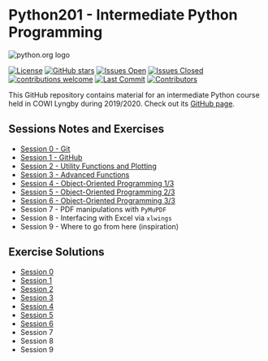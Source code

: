 # Python201 - Intermediate Python Programming

![python.org logo](https://www.python.org/static/community_logos/python-logo-master-v3-TM.png)

[![License](https://img.shields.io/github/license/Python-Crash-Course/Python201)](https://github.com/Python-Crash-Course/Python201/blob/master/LICENSE)
[![GitHub stars](https://img.shields.io/github/stars/Python-Crash-Course/Python201)](https://github.com/Python-Crash-Course/Python201/stargazers)
[![Issues Open](https://img.shields.io/github/issues-raw/Python-Crash-Course/Python201)](https://github.com/Python-Crash-Course/Python201/issues)
[![Issues Closed](https://img.shields.io/github/issues-closed-raw/Python-Crash-Course/Python201)](https://github.com/Python-Crash-Course/Python201/issues)
[![contributions welcome](https://img.shields.io/badge/contributions-welcome-brightgreen.svg?style=flat)](https://github.com/dwyl/esta/issues)
[![Last Commit](https://img.shields.io/github/last-commit/Python-Crash-Course/Python201)](https://github.com/Python-Crash-Course/Python201/commits/master)
[![Contributors](https://img.shields.io/github/contributors/Python-Crash-Course/Python201)](https://github.com/Python-Crash-Course/Python201/graphs/contributors)

This GitHub repository contains material for an intermediate Python course held in COWI Lyngby during 2019/2020. Check out its [GitHub page](https://python-crash-course.github.io/Python201/).

## Sessions Notes and Exercises

* [Session 0 - Git](https://python-crash-course.github.io/Python201/Session%200%20-%20Git/session0_git.html#git)
* [Session 1 - GitHub](https://python-crash-course.github.io/Python201/Session%201%20-%20GitHub/session1_github.html#git-recap)
* [Session 2 - Utility Functions and Plotting](https://nbviewer.jupyter.org/github/Python-Crash-Course/Python201/blob/master/Session%202%20-%20Utility%20functions/Session%202%20-%20Utility%20functions.ipynb)
* [Session 3 - Advanced Functions](https://nbviewer.jupyter.org/github/Python-Crash-Course/Python201/blob/master/Session%203%20-%20Advanced%20Functions/Session%203%20-%20Advanced%20Functions.ipynb)
* [Session 4 - Object-Oriented Programming 1/3](https://nbviewer.jupyter.org/github/Python-Crash-Course/Python201/blob/master/Session%204%20-%20Object-Oriented%20Programming%20I/Session%204%20-%20Object-Oriented%20Programming%20I.ipynb)
* [Session 5 - Object-Oriented Programming 2/3](https://nbviewer.jupyter.org/github/Python-Crash-Course/Python201/blob/master/Session%205%20-%20Object-Oriented%20Programming%20II/Session%205%20-%20Object-Oriented%20Programming%20II.ipynb)
* [Session 6 - Object-Oriented Programming 3/3](https://nbviewer.jupyter.org/github/Python-Crash-Course/Python201/blob/master/Session%206%20-%20Object-Oriented%20Programming%20III/Session%206%20-%20Object-Oriented%20Programming%20III.ipynb)
* Session 7 - PDF manipulations with `PyMuPDF`
* Session 8 - Interfacing with Excel via `xlwings`
* Session 9 - Where to go from here (inspiration)

## Exercise Solutions

* [Session 0](https://python-crash-course.github.io/Python201/Session%200%20-%20Git/session0_git.html#exercises)
* [Session 1](https://python-crash-course.github.io/Python201/Session%201%20-%20GitHub/session1_github.html#exercises)
* [Session 2](https://nbviewer.jupyter.org/github/Python-Crash-Course/Python201/blob/master/Session%202%20-%20Utility%20functions/Session%202%20-%20Exercise%20solutions.ipynb)
* [Session 3](https://nbviewer.jupyter.org/github/Python-Crash-Course/Python201/blob/master/Session%203%20-%20Advanced%20Functions/Session%203%20-%20Exercise%20solutions.ipynb)
* [Session 4](https://nbviewer.jupyter.org/github/Python-Crash-Course/Python201/blob/master/Session%204%20-%20Object-Oriented%20Programming%20I/Session%204%20-%20Exercise%20solutions.ipynb)
* [Session 5](https://nbviewer.jupyter.org/github/Python-Crash-Course/Python201/blob/master/Session%205%20-%20Object-Oriented%20Programming%20II/Session%205%20-%20Exercise%20solutions.ipynb)
* [Session 6](https://nbviewer.jupyter.org/github/Python-Crash-Course/Python201/blob/master/Session%206%20-%20Object-Oriented%20Programming%20III/Session%206%20-%20Exercise%20solutions.ipynb)
* Session 7
* Session 8
* Session 9
